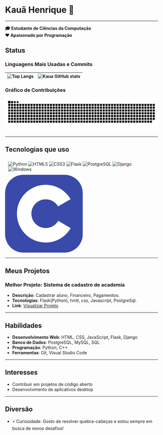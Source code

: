 # Kauã Henrique 👋


---

**🎓 Estudante de Ciências da Computação**  
**❤️ Apaixonado por Programação**
## Status

### Linguagens Mais Usadas e Commits

| ![Top Langs](https://github-readme-stats.vercel.app/api/top-langs/?username=KauaHenrique-neclon&langs_count=5&theme=material-palenight) | ![Kaua GitHub stats](https://github-readme-stats.vercel.app/api?username=KauaHenrique-neclon&show_icons=true&theme=material-palenight) |
|---|---|


### Gráfico de Contribuições
![Gráfico de Contribuições](https://raw.githubusercontent.com/platane/snk/output/github-contribution-grid-snake.svg)

---

## Tecnologias que uso
<div style="display:inline-block; margin: 10px;">
  <img alt="Python" src="https://img.shields.io/badge/Python-3776AB?style=for-the-badge&logo=python&logoColor=white" />
  <img alt="HTML5" src="https://img.shields.io/badge/HTML5-E34F26?style=for-the-badge&logo=html5&logoColor=white" />
  <img alt="CSS3" src="https://img.shields.io/badge/CSS3-1572B6?style=for-the-badge&logo=css3&logoColor=white" />
  <img alt="Flask" src="https://img.shields.io/badge/Flask-000000?style=for-the-badge&logo=flask&logoColor=white" />
  <img alt="PostgreSQL" src="https://img.shields.io/badge/PostgreSQL-316192?style=for-the-badge&logo=postgresql&logoColor=white" />
  <img alt="Django" src="https://img.shields.io/badge/Django-092E20?style=for-the-badge&logo=django&logoColor=white" />
  <img alt="Windows" src="https://img.shields.io/badge/Windows-0078D6?style=for-the-badge&logo=windows&logoColor=white" />
</div>
<svg width="256" height="256" viewBox="0 0 256 256" fill="none" xmlns="http://www.w3.org/2000/svg">
<rect width="256" height="256" rx="60" fill="#394AAB"/>
<path d="M134.001 33C169.144 33 199.828 52.0863 216.262 80.4561L216.102 80.183L174.753 103.991C166.607 90.1977 151.672 80.8892 134.54 80.6975L134.001 80.6945C107.875 80.6945 86.6945 101.874 86.6945 127.999C86.6945 136.543 88.9723 144.552 92.9335 151.469C101.088 165.704 116.416 175.306 134.001 175.306C151.693 175.306 167.109 165.582 175.222 151.195L175.025 151.54L216.311 175.458C200.057 203.588 169.794 222.615 135.059 222.994L134.001 223C98.746 223 67.9753 203.796 51.582 175.276C43.5791 161.353 39 145.212 39 127.999C39 75.5334 81.5323 33 134.001 33Z" fill="white"/>
</svg>

---

## Meus Projetos
### Melhor Projeto: Sistema de cadastro de academia
- **Descrição**: Cadastrar aluno, Financeiro, Pagamentos.
- **Tecnologias**: Flask(Python), hmtl, css, Javascript, PostgreSql.
- **Link**: [Visualizar Projeto](https://github.com/KauaHenrique-neclon/cadastro-academia)

---


## Habilidades
- **Desenvolvimento Web**: HTML, CSS, JavaScript, Flask, Django
- **Banco de Dados**: PostgreSQL, MySQL, SQL
- **Programação**: Python, C++
- **Ferramentas**: Git, Visual Studio Code

---

## Interesses
- Contribuir em projetos de código aberto
- Desenvolvimento de aplicativos desktop


---

## Diversão
- ⚡ Curiosidade: Gosto de resolver quebra-cabeças e estou sempre em busca de novos desafios!

<!--

Aqui estão algumas ideias para começar:

- 🔭 Estou atualmente trabalhando em ...
- 🌱 Estou aprendendo sobre ...
- 👯 Estou interessado em colaborar em ...
- 🤔 Estou buscando ajuda com ...
-->
